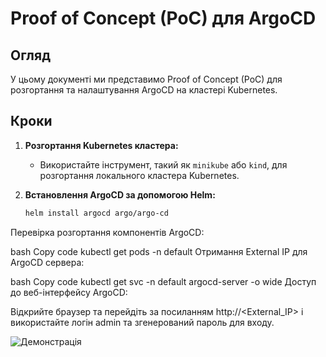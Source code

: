 # Proof of Concept (PoC) для ArgoCD

## Огляд

У цьому документі ми представимо Proof of Concept (PoC) для розгортання та налаштування ArgoCD на кластері Kubernetes.

## Кроки

1. **Розгортання Kubernetes кластера:** 
   - Використайте інструмент, такий як `minikube` або `kind`, для розгортання локального кластера Kubernetes.

2. **Встановлення ArgoCD за допомогою Helm:**
   ```bash
   helm install argocd argo/argo-cd

Перевірка розгортання компонентів ArgoCD:

bash
Copy code
kubectl get pods -n default
Отримання External IP для ArgoCD сервера:

bash
Copy code
kubectl get svc -n default argocd-server -o wide
Доступ до веб-інтерфейсу ArgoCD:

Відкрийте браузер та перейдіть за посиланням http://<External_IP> і використайте логін admin та згенерований пароль для входу.

![Демонстрація](demo.gif)



